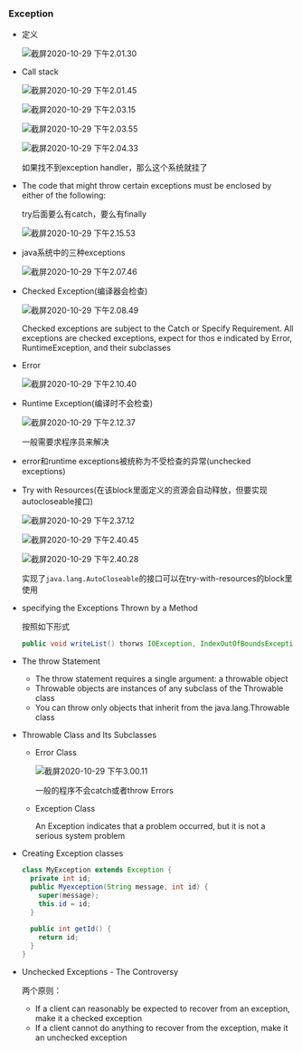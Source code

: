 ### Exception

- 定义

  ![截屏2020-10-29 下午2.01.30](https://tva1.sinaimg.cn/large/0081Kckwgy1gk661e0it5j31ai058wfi.jpg)

- Call stack

  ![截屏2020-10-29 下午2.01.45](https://tva1.sinaimg.cn/large/0081Kckwgy1gk661lgbvpj31160n6142.jpg)

   ![截屏2020-10-29 下午2.03.15](https://tva1.sinaimg.cn/large/0081Kckwgy1gk6636cgxrj319k0oiq7v.jpg)

  ![截屏2020-10-29 下午2.03.55](https://tva1.sinaimg.cn/large/0081Kckwgy1gk663vdjh7j30xe0iwqdq.jpg)

  ![截屏2020-10-29 下午2.04.33](https://tva1.sinaimg.cn/large/0081Kckwgy1gk664i1jhij3194094wg9.jpg)

  如果找不到exception handler，那么这个系统就挂了

- The code that might throw certain exceptions must be enclosed by either of the following:

  try后面要么有catch，要么有finally

  ![截屏2020-10-29 下午2.15.53](https://tva1.sinaimg.cn/large/0081Kckwgy1gk66gaxx3qj315o09m767.jpg)

- java系统中的三种exceptions

  ![截屏2020-10-29 下午2.07.46](https://tva1.sinaimg.cn/large/0081Kckwgy1gk667vzfggj311y0hytlo.jpg)

- Checked Exception(编译器会检查)

  ![截屏2020-10-29 下午2.08.49](https://tva1.sinaimg.cn/large/0081Kckwgy1gk668yy0naj31760fm77w.jpg)

  Checked exceptions are subject to the Catch or Specify Requirement. All exceptions are checked exceptions, expect for thos e indicated by Error, RuntimeException, and their subclasses

- Error

  ![截屏2020-10-29 下午2.10.40](https://tva1.sinaimg.cn/large/0081Kckwgy1gk66aw0tsoj31940kcgq1.jpg)

- Runtime Exception(编译时不会检查)

  ![截屏2020-10-29 下午2.12.37](https://tva1.sinaimg.cn/large/0081Kckwgy1gk66cxt0zbj319w0giwif.jpg)

  一般需要求程序员来解决

- error和runtime exceptions被统称为不受检查的异常(unchecked exceptions)

- Try with Resources(在该block里面定义的资源会自动释放，但要实现autocloseable接口)

  ![截屏2020-10-29 下午2.37.12](https://tva1.sinaimg.cn/large/0081Kckwgy1gk672hqox4j319e0jyae8.jpg)

  ![截屏2020-10-29 下午2.40.45](https://tva1.sinaimg.cn/large/0081Kckwgy1gk67670sh0j317q0u0aem.jpg)

  ![截屏2020-10-29 下午2.40.28](https://tva1.sinaimg.cn/large/0081Kckwgy1gk675w7dsbj31aa0ekacc.jpg)

  实现了`java.lang.AutoCloseable`的接口可以在try-with-resources的block里使用

- specifying the Exceptions Thrown by a Method

  按照如下形式

  ```java
  public void writeList() thorws IOException, IndexOutOfBoundsException {}
  ```

- The throw Statement

  - The throw statement requires a single argument: a throwable object
  - Throwable objects are instances of any subclass of the Throwable class
  - You can throw only objects that inherit from the java.lang.Throwable class

- Throwable Class and Its Subclasses

  - Error Class

    ![截屏2020-10-29 下午3.00.11](https://tva1.sinaimg.cn/large/0081Kckwgy1gk67qg6hpdj312e05u75c.jpg)

    一般的程序不会catch或者throw Errors

  - Exception Class

    An Exception indicates that a problem occurred, but it is not a serious system problem

- Creating Exception classes

  ```java
  class MyException extends Exception {
    private int id;
    public Myexception(String message, int id) {
      super(message);
      this.id = id;
    }
    
    public int getId() {
      return id;
    }
  }
  ```

- Unchecked Exceptions - The Controversy

  两个原则：

  - If a client can reasonably be expected to recover from an exception, make it a checked exception
  - If a client cannot do anything to recover from the exception, make it an unchecked exception

  

